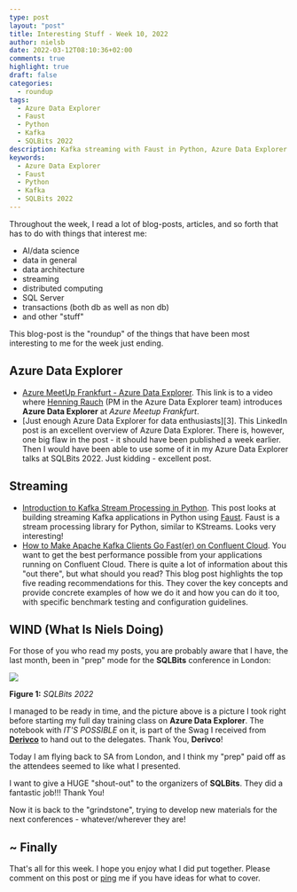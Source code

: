 ```yaml
---
type: post
layout: "post"
title: Interesting Stuff - Week 10, 2022
author: nielsb
date: 2022-03-12T08:10:36+02:00
comments: true
highlight: true
draft: false
categories:
  - roundup
tags:
  - Azure Data Explorer
  - Faust
  - Python
  - Kafka
  - SQLBits 2022
description: Kafka streaming with Faust in Python, Azure Data Explorer goodness, SQLBits 2022, and other interesting topics.
keywords:
  - Azure Data Explorer
  - Faust
  - Python
  - Kafka
  - SQLBits 2022
---
```


Throughout the week, I read a lot of blog-posts, articles, and so forth that has to do with things that interest me:

* AI/data science
* data in general
* data architecture
* streaming
* distributed computing
* SQL Server
* transactions (both db as well as non db)
* and other "stuff"

This blog-post is the "roundup" of the things that have been most interesting to me for the week just ending.

<!--more-->

## Azure Data Explorer

* [Azure MeetUp Frankfurt - Azure Data Explorer][1]. This link is to a video where [Henning Rauch][2] (PM in the Azure Data Explorer team) introduces **Azure Data Explorer** at *Azure Meetup Frankfurt*. 
* [Just enough Azure Data Explorer for data enthusiasts][3]. This LinkedIn post is an excellent overview of Azure Data Explorer. There is, however, one big flaw in the post - it should have been published a week earlier. Then I would have been able to use some of it in my Azure Data Explorer talks at SQLBits 2022. Just kidding - excellent post.

## Streaming

* [Introduction to Kafka Stream Processing in Python][5]. This post looks at building streaming Kafka applications in Python using [Faust][6]. Faust is a stream processing library for Python, similar to KStreams. Looks very interesting!
* [How to Make Apache Kafka Clients Go Fast(er) on Confluent Cloud][7]. You want to get the best performance possible from your applications running on Confluent Cloud. There is quite a lot of information about this "out there", but what should you read? This blog post highlights the top five reading recommendations for this. They cover the key concepts and provide concrete examples of how we do it and how you can do it too, with specific benchmark testing and configuration guidelines.

## WIND (What Is Niels Doing)

For those of you who read my posts, you are probably aware that I have, the last month, been in "prep" mode for the **SQLBits** conference in London:

![](/images/posts/sqlbits2022-1.jpg)

**Figure 1:** *SQLBits 2022*

I managed to be ready in time, and the picture above is a picture I took right before starting my full day training class on **Azure Data Explorer**. The notebook with *IT'S POSSIBLE* on it, is part of the Swag I received from [**Derivco**](/derivco) to hand out to the delegates. Thank You, **Derivco**!

Today I am flying back to SA from London, and I think my "prep" paid off as the attendees seemed to like what I presented.

I want to give a HUGE "shout-out" to the organizers of **SQLBits**. They did a fantastic job!!! Thank You!

Now it is back to the "grindstone", trying to develop new materials for the next conferences - whatever/wherever they are!

## ~ Finally

That's all for this week. I hope you enjoy what I did put together. Please comment on this post or [ping][ma] me if you have ideas for what to cover.

[ma]: mailto:niels.it.berglund@gmail.com
[mp]: https://blog.acolyer.org
[iq]: https://www.infoq.com/
[ew]: http://sqlonice.com/
[re]: http://blog.revolutionanalytics.com
[sqsk]: https://www.sqlskills.com
[mdaveyblog]: https://mdavey.wordpress.com/
[charlblog]: https://charlla.com/

[jovpop]: https://twitter.com/JovanPop_MSFT
[bobw]: https://twitter.com/bobwardms
[revod]: https://twitter.com/revodavid
[lonny]: https://twitter.com/sqL_handLe
[ewtw]: https://twitter.com/sqlOnIce
[buckw]: https://twitter.com/BuckWoodyMSFT
[mattw]: https://twitter.com/matthewwarren
[murba]: https://twitter.com/muratdemirbas
[daveda]: https://twitter.com/davidthecoder
[adcol]: https://twitter.com/adriancolyer
[jesrod]: https://twitter.com/jrdothoughts
[tomaz]: https://twitter.com/tomaz_tsql
[dataart]: https://twitter.com/dataartisans
[luis]: https://twitter.com/luis_de_sousa
[benstop]: https://twitter.com/benstopford
[conflu]: https://twitter.com/confluentinc
[tylert]: https://twitter.com/tyler_treat
[andrewng]: https://twitter.com/AndrewYNg
[lawr]: https://twitter.com/bytezn
[jue]: https://twitter.com/b0rk
[yan]: https://twitter.com/theburningmonk
[danny]: https://twitter.com/g9yuayon
[rmoff]: https://twitter.com/rmoff
[ryansw]: https://twitter.com/ryanswanstrom
[pabloc]: https://twitter.com/pabloc_ds
[mklep]: https://twitter.com/martinkl
[mdavey]: https://twitter.com/matt_davey
[jboner]: https://twitter.com/jboner
[joeduff]: https://twitter.com/funcOfJoe
[charl]: https://twitter.com/charllamprecht
[dbricks]: https://twitter.com/databricks
[adsit]: https://twitter.com/SitnikAdam
[vicky]: https://twitter.com/vickyharp
[dscentral]: https://twitter.com/DataScienceCtrl
[natemc]: https://twitter.com/natemcmaster
[ads]: https://twitter.com/azuredatastudio
[travw]: https://twitter.com/radtravis
[emilk]: https://twitter.com/IsTheArchitect
[netflx]: https://netflixtechblog.com/

[1]: https://youtu.be/eqh6a4kR4oc
[2]: https://twitter.com/cosh23
[4]: https://www.linkedin.com/pulse/just-enough-azure-data-explorer-enthusiasts-anshul-sharma/
[5]: https://opendatascience.com/introduction-to-kafka-stream-processing-in-python/
[6]: https://github.com/robinhood/faust
[7]: https://www.confluent.io/blog/how-to-make-apache-kafka-even-faster/
